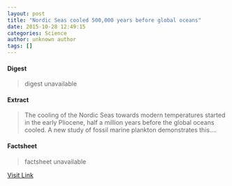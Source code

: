 ```yaml
---
layout: post
title: "Nordic Seas cooled 500,000 years before global oceans"
date: 2015-10-28 12:49:15
categories: Science
author: unknown author
tags: []
---
```



#### Digest
>digest unavailable

#### Extract
>The cooling of the Nordic Seas towards modern temperatures started in the early Pliocene, half a million years before the global oceans cooled. A new study of fossil marine plankton demonstrates this....

#### Factsheet
>factsheet unavailable

[Visit Link](http://www.sciencedaily.com/releases/2015/10/151028084915.htm)


